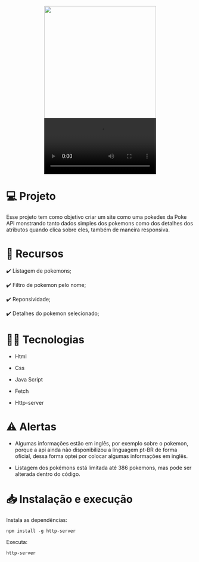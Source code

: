 <p align="center">
  <img width="300" src="https://user-images.githubusercontent.com/29473781/180619084-a56960ab-7efa-4e34-9d33-4e3e581d62ff.png" />

  <video src='https://drive.google.com/file/d/1ro-21KXKjD1pH9VTTcIm9TFoTV-UJRvV/view?usp=share_link' />
</p>
  
  
  
# :computer: Projeto
Esse projeto tem como objetivo criar um site como uma pokedex da Poke API monstrando tanto dados simples dos pokemons como dos detalhes dos atributos quando clica sobre eles, também de maneira responsiva.

# :pushpin: Recursos

:heavy_check_mark: Listagem de pokemons;

:heavy_check_mark: Filtro de pokemon pelo nome;

:heavy_check_mark: Reponsividade;

:heavy_check_mark: Detalhes do pokemon selecionado;

# :technologist: Tecnologias
 
- Html
 
- Css

- Java Script

- Fetch
  
- Http-server

# :warning: Alertas

* Algumas informações estão em inglês, por exemplo sobre o pokemon, porque a api ainda não disponibilizou a linguagem pt-BR de forma oficial, dessa forma optei por colocar algumas informações em inglês.

* Listagem dos pokémons está limitada até 386 pokemons, mas pode ser alterada dentro do código.

# :inbox_tray: Instalação e execução

Instala as dependências:
```
npm install -g http-server
```

Executa:
```
http-server
```


